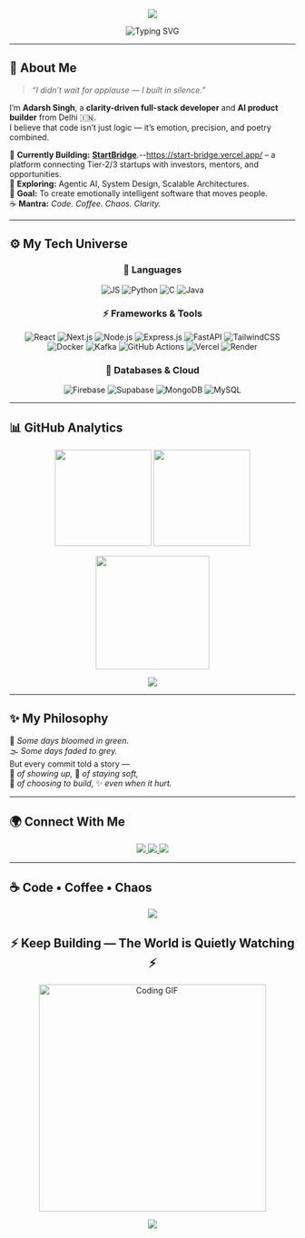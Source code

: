 <!-- 🌌 HEADER -->
<p align="center">
  <a href="https://adarsh-portfolio-xpm1.vercel.app/">
    <img src="https://capsule-render.vercel.app/api?type=waving&height=250&color=gradient&text=Hi%20👋%20I'm%20Adarsh%20Singh&fontAlignY=40&fontSize=45&desc=Builder%20%7C%20Dreamer%20%7C%20Doer&descAlignY=60&fontColor=ffffff"/>
  </a>
</p>

<p align="center">
  <img src="https://readme-typing-svg.herokuapp.com?font=Fira+Code&size=22&duration=3000&pause=500&color=00BFFF&center=true&vCenter=true&width=500&lines=Full+Stack+Developer+⚡;AI+Product+Builder+🧠;Open+Source+Contributor+🌍;Building+for+Bharat+🇮🇳" alt="Typing SVG" />
</p>

---

## 💫 About Me  

> *“I didn’t wait for applause — I built in silence.”*

I’m **Adarsh Singh**, a **clarity-driven full-stack developer** and **AI product builder** from Delhi 🇮🇳.  
I believe that code isn’t just logic — it’s emotion, precision, and poetry combined.

🧠 **Currently Building:** [**StartBridge**](#).--https://start-bridge.vercel.app/ – a platform connecting Tier-2/3 startups with investors, mentors, and opportunities.  
🌱 **Exploring:** Agentic AI, System Design, Scalable Architectures.  
🎯 **Goal:** To create emotionally intelligent software that moves people.  
☕ **Mantra:** *Code. Coffee. Chaos. Clarity.*

---

## ⚙️ My Tech Universe  

<div align="center">

### 🧩 Languages
![JS](https://img.shields.io/badge/-JavaScript-F7DF1E?style=for-the-badge&logo=javascript&logoColor=black)
![Python](https://img.shields.io/badge/-Python-3776AB?style=for-the-badge&logo=python&logoColor=white)
![C](https://img.shields.io/badge/-C-A8B9CC?style=for-the-badge&logo=c&logoColor=white)
![Java](https://img.shields.io/badge/-Java-ED8B00?style=for-the-badge&logo=openjdk&logoColor=white)
### ⚡ Frameworks & Tools
![React](https://img.shields.io/badge/-React-20232A?style=for-the-badge&logo=react&logoColor=61DAFB)
![Next.js](https://img.shields.io/badge/-Next.js-000000?style=for-the-badge&logo=next.js&logoColor=white)
![Node.js](https://img.shields.io/badge/-Node.js-339933?style=for-the-badge&logo=node.js&logoColor=white)
![Express.js](https://img.shields.io/badge/-Express.js-000000?style=for-the-badge&logo=express&logoColor=white)
![FastAPI](https://img.shields.io/badge/-FastAPI-009688?style=for-the-badge&logo=fastapi&logoColor=white)
![TailwindCSS](https://img.shields.io/badge/-TailwindCSS-38B2AC?style=for-the-badge&logo=tailwindcss&logoColor=white)
![Docker](https://img.shields.io/badge/-Docker-2496ED?style=for-the-badge&logo=docker&logoColor=white)
![Kafka](https://img.shields.io/badge/-Apache%20Kafka-231F20?style=for-the-badge&logo=apachekafka&logoColor=white)
![GitHub Actions](https://img.shields.io/badge/-GitHub%20Actions-2088FF?style=for-the-badge&logo=githubactions&logoColor=white)
![Vercel](https://img.shields.io/badge/-Vercel-000000?style=for-the-badge&logo=vercel&logoColor=white)
![Render](https://img.shields.io/badge/-Render-FF4F00?style=for-the-badge&logo=render&logoColor=white)


### 🧠 Databases & Cloud
![Firebase](https://img.shields.io/badge/-Firebase-FFCA28?style=for-the-badge&logo=firebase&logoColor=black)
![Supabase](https://img.shields.io/badge/-Supabase-3ECF8E?style=for-the-badge&logo=supabase&logoColor=white)
![MongoDB](https://img.shields.io/badge/-MongoDB-47A248?style=for-the-badge&logo=mongodb&logoColor=white)
![MySQL](https://img.shields.io/badge/-MySQL-005C84?style=for-the-badge&logo=mysql&logoColor=white)

</div>

---

## 📊 GitHub Analytics  

<p align="center">
  <img height="170" src="https://github-readme-stats.vercel.app/api?username=adarsh005599&show_icons=true&theme=tokyonight&count_private=true" />
  <img height="170" src="https://github-readme-stats.vercel.app/api/top-langs/?username=adarsh005599&layout=compact&theme=tokyonight" />
</p>

<p align="center">
  <img src="https://github-readme-streak-stats.herokuapp.com/?user=adarsh005599&theme=tokyonight" height="200"/>
</p>

<p align="center">
  <img src="https://github-profile-trophy.vercel.app/?username=adarsh005599&theme=tokyonight&no-frame=true&margin-w=10&margin-h=10"/>
</p>

---

## ✨ My Philosophy  

🌿 *Some days bloomed in green.*  
🌫️ *Some days faded to grey.*  
But every commit told a story —  
📅 *of showing up,* 💫 *of staying soft,*  
🧱 *of choosing to build,* ✨ *even when it hurt.*

---

## 🌍 Connect With Me  

<p align="center">
  <a href="https://www.linkedin.com/in/adarsh-singh0099">
    <img src="https://img.shields.io/badge/LinkedIn-0077B5?logo=linkedin&logoColor=white&style=for-the-badge"/>
  </a>
  <a href="mailto:happysingh005599@gmail.com">
    <img src="https://img.shields.io/badge/Email-D14836?logo=gmail&logoColor=white&style=for-the-badge"/>
  </a>
  <a href="https://adarsh-portfolio-xpm1.vercel.app/">
    <img src="https://img.shields.io/badge/Portfolio-000000?logo=vercel&logoColor=white&style=for-the-badge"/>
  </a>
</p>

---

## ☕ Code • Coffee • Chaos  

<p align="center">
  <img src="https://capsule-render.vercel.app/api?type=waving&color=FF5733&height=120&section=header"/>
</p>

<h2 align="center">⚡ Keep Building — The World is Quietly Watching ⚡</h2>

<p align="center">
  <img src="https://media.giphy.com/media/fQZX2aoRC1Tqw/giphy.gif" width="400" alt="Coding GIF"/>
</p>

<p align="center">
  <img src="https://capsule-render.vercel.app/api?type=waving&color=FF5733&height=120&section=footer"/>
</p>
